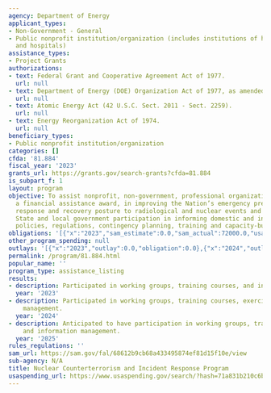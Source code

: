 ```yaml
---
agency: Department of Energy
applicant_types:
- Non-Government - General
- Public nonprofit institution/organization (includes institutions of higher education
  and hospitals)
assistance_types:
- Project Grants
authorizations:
- text: Federal Grant and Cooperative Agreement Act of 1977.
  url: null
- text: Department of Energy (DOE) Organization Act of 1977, as amended.
  url: null
- text: Atomic Energy Act (42 U.S.C. Sect. 2011 - Sect. 2259).
  url: null
- text: Energy Reorganization Act of 1974.
  url: null
beneficiary_types:
- Public nonprofit institution/organization
categories: []
cfda: '81.884'
fiscal_year: '2023'
grants_url: https://grants.gov/search-grants?cfda=81.884
is_subpart_f: 1
layout: program
objective: To assist nonprofit, non-government, professional organizations, through
  a financial assistance award, in improving the Nation’s emergency preparedness,
  response and recovery posture to radiological and nuclear events and to encourage
  State and local government participation in informing domestic and international
  policies, regulations, contingency planning, training and capacity-building.
obligations: '[{"x":"2023","sam_estimate":0.0,"sam_actual":72000.0,"usa_spending_actual":0.0},{"x":"2024","sam_estimate":0.0,"sam_actual":91435.0,"usa_spending_actual":0.0},{"x":"2025","sam_estimate":0.0,"sam_actual":38614.0,"usa_spending_actual":0.0}]'
other_program_spending: null
outlays: '[{"x":"2023","outlay":0.0,"obligation":0.0},{"x":"2024","outlay":0.0,"obligation":0.0},{"x":"2025","outlay":0.0,"obligation":0.0}]'
permalink: /program/81.884.html
popular_name: ''
program_type: assistance_listing
results:
- description: Participated in working groups, training courses, and information management.
  year: '2023'
- description: Participated in working groups, training courses, exercises, and information
    management.
  year: '2024'
- description: Anticipated to have participation in working groups, training courses,
    and information management.
  year: '2025'
rules_regulations: ''
sam_url: https://sam.gov/fal/68612b9cb68a433495874ef81d15f10e/view
sub-agency: N/A
title: Nuclear Counterterrorism and Incident Response Program
usaspending_url: https://www.usaspending.gov/search/?hash=71a831b210c6b66eae35b0d1a37ae671
---
```

